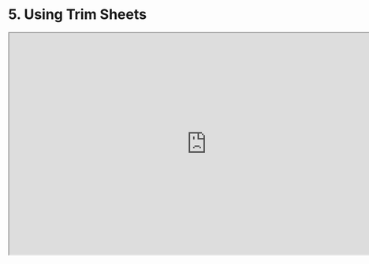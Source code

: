 # 5. Using Trim Sheets

<p><iframe src="https://www.youtube.com/embed/BeC2axW9S_Y?rel=0" width="800" height="450" allowfullscreen="allowfullscreen" allow="accelerometer; autoplay; clipboard-write; encrypted-media; gyroscope; picture-in-picture"></iframe></p>